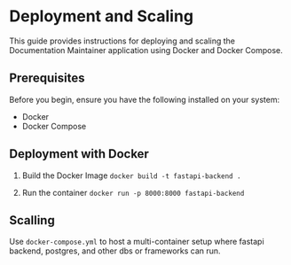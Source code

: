 # Deployment and Scaling

This guide provides instructions for deploying and scaling the Documentation Maintainer application using Docker and Docker Compose.

## Prerequisites

Before you begin, ensure you have the following installed on your system:
- Docker
- Docker Compose

## Deployment with Docker

1. Build the Docker Image
`docker build -t fastapi-backend .`

2. Run the container
`docker run -p 8000:8000 fastapi-backend`

## Scalling
Use `docker-compose.yml` to host a multi-container setup where fastapi backend, postgres, and other dbs or frameworks can run.